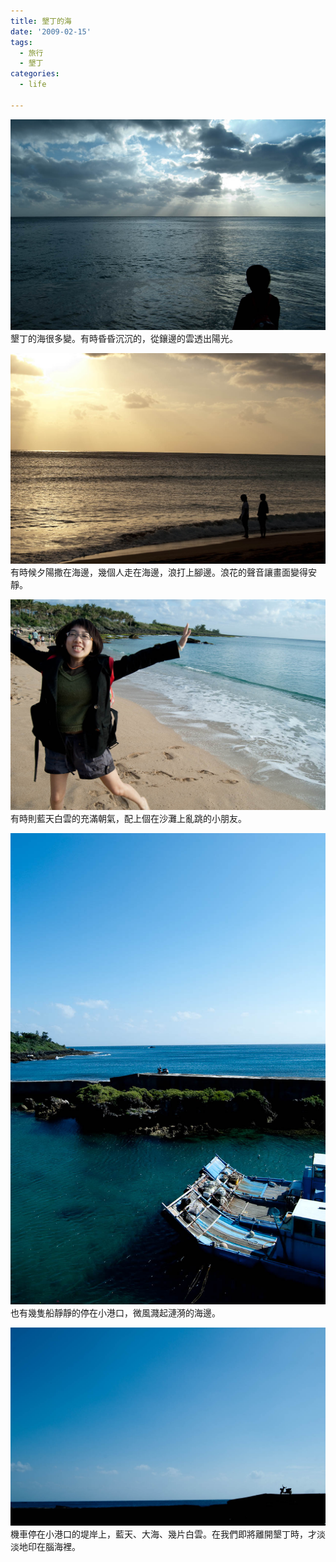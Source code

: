 ```yaml
---
title: 墾丁的海
date: '2009-02-15'
tags:
  - 旅行
  - 墾丁
categories:
  - life

---
```

[![整片的大海](images/0.jpg)](http://www.flickr.com/photos/yurenju/3281756162/ "Flickr 上 yurenju 的 整片的大海")  
墾丁的海很多變。有時昏昏沉沉的，從鑲邊的雲透出陽光。  
  
  
[![情侶](images/1.jpg)](http://www.flickr.com/photos/yurenju/3280948033/ "Flickr 上 yurenju 的 情侶")  
有時候夕陽撒在海邊，幾個人走在海邊，浪打上腳邊。浪花的聲音讓畫面變得安靜。  
  
  
[![飛吧～](images/2.jpg)](http://www.flickr.com/photos/yurenju/3280958871/ "Flickr 上 yurenju 的 飛吧～")  
有時則藍天白雲的充滿朝氣，配上個在沙灘上亂跳的小朋友。  
  
  
[![南灣附近的港口](images/3.jpg)](http://www.flickr.com/photos/yurenju/3281780814/ "Flickr 上 yurenju 的 南灣附近的港口")  
也有幾隻船靜靜的停在小港口，微風濺起漣漪的海邊。  
  
[![機車與天空藍](images/4.jpg)](http://www.flickr.com/photos/yurenju/3281071629/ "Flickr 上 yurenju 的 機車與天空藍")  
機車停在小港口的堤岸上，藍天、大海、幾片白雲。在我們即將離開墾丁時，才淡淡地印在腦海裡。